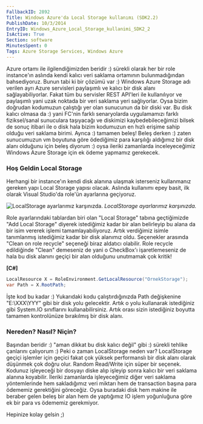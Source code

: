 ```yaml
---
FallbackID: 2892
Title: Windows Azure'da Local Storage kullanımı (SDK2.2)
PublishDate: 10/3/2014
EntryID: Windows_Azure_Local_Storage_kullanimi_SDK2_2
IsActive: True
Section: software
MinutesSpent: 0
Tags: Azure Storage Services, Windows Azure
---
```

Azure ortamı ile ilgilendiğimizden beridir :) sürekli olarak her bir
role instance'ın aslında kendi kalıcı veri saklama ortamının
bulunmadığından bahsediyoruz. Bunun tabi ki bir çözümü var :) Windows
Azure Storage adı verilen ayrı Azure servisleri paylaşımlı ve kalıcı bir
disk alanı sağlayabiliyorlar. Fakat tüm bu servisler REST API'leri ile
kullanılıyor ve paylaşımlı yani uzak noktada bir veri saklama yeri
sağlıyorlar. Oysa bizim doğrudan kodumuzun çalıştığı yer olan sunucunun
da bir diski var. Bu disk kalıcı olmasa da :) yani FC'nin farklı
senaryolarda uygulamamızı farklı fiziksel/sanal sunuculara taşıyacağı ve
diskimizi kaybedebileceğimizi bilsek de sonuç itibari ile o disk hala
bizim kodumuzun en hızlı erişime sahip olduğu veri saklama birimi.
Ayrıca :) tamamen beleş! Beleş derken :) zaten sunucumuzun vm boyutuna
göre ödediğimiz para karşılığı aldığımız bir disk alanı olduğunu için
beleş diyorum :) oysa ileriki zamanlarda inceleyeceğimiz Windows Azure
Storage için ek ödeme yapmamız gerekecek.

### Hoş Geldin Local Storage

Herhangi bir instance'ın kendi disk alanına ulaşmak isterseniz
kullanmanız gereken yapı Local Storage yapısı olacak. Aslında kullanımı
epey basit, ilk olarak Visual Studio'da role'ün ayarlarına geçiyoruz.

![LocalStorage ayarlarımız
karşınızda.](media/Windows_Azure_Local_Storage_kullanimi_SDK2_2/localstorage.png)
*LocalStorage ayarlarımız karşınızda.*

Role ayarlarındaki tablardan biri olan "Local Storage" tabına
geçtiğimizde "Add Local Storage" diyerek istediğimiz kadar bir alan
belirleyip bu alana da bir isim vererek işlemi tamamlayabiliyoruz. Artık
verdiğimiz isimle tanımlanmış istediğimiz kadar bir disk alanımız oldu.
Seçenekler arasında "Clean on role recycle" seçeneği biraz aldatıcı
olabilir. Role recycle edildiğinde "Clean" demeseniz de yani o
CheckBox'ı işaretlemeseniz de hala bu disk alanını geçiçi bir alan
olduğunu unutmamak çok kritik!

**[C\#]**

```csLocalResource X = RoleEnvironment.GetLocalResource("OrnekStorage");var Path = X.RootPath;```

İşte kod bu kadar :) Yukarıdaki kodu çalıştırdığınızda Path değişkenine
"E:\\XXX\\YYY" gibi bir disk yolu gelecektir. Artık o yolu kullanarak
istediğiniz gibi System.IO sınıflarını kullanabilirsiniz. Artık orası
sizin istediğiniz boyutta tamamen kontrolünüze bırakılmış bir disk
alanı.

### Nereden? Nasıl? Niçin?

Başından beridir :) "aman dikkat bu disk kalıcı değil" gibi :) sürekli
tehlike çanlarını çalıyorum :) Peki o zaman LocalStorage neden var?
LocalStorage geçiçi işlemler için geçici fakat çok yüksek performanslı
bir disk alanı olarak düşünmek çok doğru olur. Random Read/Write için
süper bir seçenek. Kodunuz işleyeceği bir dosyayı diske alıp işleyip
sonra kalıcı bir veri saklama alanına koyabilir. İleriki zamanlarda
işleyeceğimiz diğer veri saklama yöntemlerinde hem sakladığımız veri
miktarı hem de transaction başına para ödememiz gerektiğini göreceğiz.
Oysa buradaki disk hem makine ile beraber gelen beleş bir alan hem de
yaptığımız IO işlem yoğunluğuna göre ek bir para vs ödememiz gerekmiyor.

Hepinize kolay gelsin ;)


